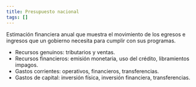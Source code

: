 ```yaml
---
title: Presupuesto nacional
tags: []
---
```

Estimación financiera anual que muestra el movimiento de los egresos e ingresos que un gobierno necesita para cumplir con sus programas.

- Recursos genuinos: tributarios y ventas.
- Recursos financieros: emisión monetaria, uso del crédito, libramientos impagos.
- Gastos corrientes: operativos, financieros, transferencias.
- Gastos de capital: inversión física, inversión financiera, transferencias.